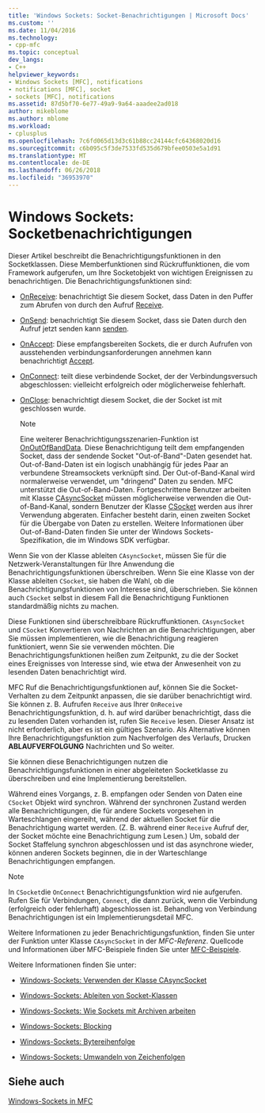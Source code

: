 ```yaml
---
title: 'Windows Sockets: Socket-Benachrichtigungen | Microsoft Docs'
ms.custom: ''
ms.date: 11/04/2016
ms.technology:
- cpp-mfc
ms.topic: conceptual
dev_langs:
- C++
helpviewer_keywords:
- Windows Sockets [MFC], notifications
- notifications [MFC], socket
- sockets [MFC], notifications
ms.assetid: 87d5bf70-6e77-49a9-9a64-aaadee2ad018
author: mikeblome
ms.author: mblome
ms.workload:
- cplusplus
ms.openlocfilehash: 7c6fd065d13d3c61b88cc24144cfc64368020d16
ms.sourcegitcommit: c6b095c5f3de7533fd535d679bfee0503e5a1d91
ms.translationtype: MT
ms.contentlocale: de-DE
ms.lasthandoff: 06/26/2018
ms.locfileid: "36953970"
---
```

# <a name="windows-sockets-socket-notifications"></a>Windows Sockets: Socketbenachrichtigungen
Dieser Artikel beschreibt die Benachrichtigungsfunktionen in den Socketklassen. Diese Memberfunktionen sind Rückruffunktionen, die vom Framework aufgerufen, um Ihre Socketobjekt von wichtigen Ereignissen zu benachrichtigen. Die Benachrichtigungsfunktionen sind:  
  
-   [OnReceive](../mfc/reference/casyncsocket-class.md#onreceive): benachrichtigt Sie diesem Socket, dass Daten in den Puffer zum Abrufen von durch den Aufruf [Receive](../mfc/reference/casyncsocket-class.md#receive).  
  
-   [OnSend](../mfc/reference/casyncsocket-class.md#onsend): benachrichtigt Sie diesem Socket, dass sie Daten durch den Aufruf jetzt senden kann [senden](../mfc/reference/casyncsocket-class.md#send).  
  
-   [OnAccept](../mfc/reference/casyncsocket-class.md#onaccept): Diese empfangsbereiten Sockets, die er durch Aufrufen von ausstehenden verbindungsanforderungen annehmen kann benachrichtigt [Accept](../mfc/reference/casyncsocket-class.md#accept).  
  
-   [OnConnect](../mfc/reference/casyncsocket-class.md#onconnect): teilt diese verbindende Socket, der der Verbindungsversuch abgeschlossen: vielleicht erfolgreich oder möglicherweise fehlerhaft.  
  
-   [OnClose](../mfc/reference/casyncsocket-class.md#onclose): benachrichtigt diesem Socket, die der Socket ist mit geschlossen wurde.  
  
    > [!NOTE]
    >  Eine weiterer Benachrichtigungsszenarien-Funktion ist [OnOutOfBandData](../mfc/reference/casyncsocket-class.md#onoutofbanddata). Diese Benachrichtigung teilt dem empfangenden Socket, dass der sendende Socket "Out-of-Band"-Daten gesendet hat. Out-of-Band-Daten ist ein logisch unabhängig für jedes Paar an verbundene Streamsockets verknüpft sind. Der Out-of-Band-Kanal wird normalerweise verwendet, um "dringend" Daten zu senden. MFC unterstützt die Out-of-Band-Daten. Fortgeschrittene Benutzer arbeiten mit Klasse [CAsyncSocket](../mfc/reference/casyncsocket-class.md) müssen möglicherweise verwenden die Out-of-Band-Kanal, sondern Benutzer der Klasse [CSocket](../mfc/reference/csocket-class.md) werden aus ihrer Verwendung abgeraten. Einfacher besteht darin, einen zweiten Socket für die Übergabe von Daten zu erstellen. Weitere Informationen über Out-of-Band-Daten finden Sie unter der Windows Sockets-Spezifikation, die im Windows SDK verfügbar.  
  
 Wenn Sie von der Klasse ableiten `CAsyncSocket`, müssen Sie für die Netzwerk-Veranstaltungen für Ihre Anwendung die Benachrichtigungsfunktionen überschreiben. Wenn Sie eine Klasse von der Klasse ableiten `CSocket`, sie haben die Wahl, ob die Benachrichtigungsfunktionen von Interesse sind, überschrieben. Sie können auch `CSocket` selbst in diesem Fall die Benachrichtigung Funktionen standardmäßig nichts zu machen.  
  
 Diese Funktionen sind überschreibbare Rückruffunktionen. `CAsyncSocket` und `CSocket` Konvertieren von Nachrichten an die Benachrichtigungen, aber Sie müssen implementieren, wie die Benachrichtigung reagieren funktioniert, wenn Sie sie verwenden möchten. Die Benachrichtigungsfunktionen heißen zum Zeitpunkt, zu die der Socket eines Ereignisses von Interesse sind, wie etwa der Anwesenheit von zu lesenden Daten benachrichtigt wird.  
  
 MFC Ruf die Benachrichtigungsfunktionen auf, können Sie die Socket-Verhalten zu dem Zeitpunkt anpassen, die sie darüber benachrichtigt wird. Sie können z. B. Aufrufen `Receive` aus Ihrer `OnReceive` Benachrichtigungsfunktion, d. h. auf wird darüber benachrichtigt, dass die zu lesenden Daten vorhanden ist, rufen Sie `Receive` lesen. Dieser Ansatz ist nicht erforderlich, aber es ist ein gültiges Szenario. Als Alternative können Ihre Benachrichtigungsfunktion zum Nachverfolgen des Verlaufs, Drucken **ABLAUFVERFOLGUNG** Nachrichten und So weiter.  
  
 Sie können diese Benachrichtigungen nutzen die Benachrichtigungsfunktionen in einer abgeleiteten Socketklasse zu überschreiben und eine Implementierung bereitstellen.  
  
 Während eines Vorgangs, z. B. empfangen oder Senden von Daten eine `CSocket` Objekt wird synchron. Während der synchronen Zustand werden alle Benachrichtigungen, die für andere Sockets vorgesehen in Warteschlangen eingereiht, während der aktuellen Socket für die Benachrichtigung wartet werden. (Z. B. während einer `Receive` Aufruf der, der Socket möchte eine Benachrichtigung zum Lesen.) Um, sobald der Socket Staffelung synchron abgeschlossen und ist das asynchrone wieder, können anderen Sockets beginnen, die in der Warteschlange Benachrichtigungen empfangen.  
  
> [!NOTE]
>  In `CSocket`die `OnConnect` Benachrichtigungsfunktion wird nie aufgerufen. Rufen Sie für Verbindungen, `Connect`, die dann zurück, wenn die Verbindung (erfolgreich oder fehlerhaft) abgeschlossen ist. Behandlung von Verbindung Benachrichtigungen ist ein Implementierungsdetail MFC.  
  
 Weitere Informationen zu jeder Benachrichtigungsfunktion, finden Sie unter der Funktion unter Klasse `CAsyncSocket` in der *MFC-Referenz*. Quellcode und Informationen über MFC-Beispiele finden Sie unter [MFC-Beispiele](../visual-cpp-samples.md).  
  
 Weitere Informationen finden Sie unter:  
  
-   [Windows-Sockets: Verwenden der Klasse CAsyncSocket](../mfc/windows-sockets-using-class-casyncsocket.md)  
  
-   [Windows-Sockets: Ableiten von Socket-Klassen](../mfc/windows-sockets-deriving-from-socket-classes.md)  
  
-   [Windows-Sockets: Wie Sockets mit Archiven arbeiten](../mfc/windows-sockets-how-sockets-with-archives-work.md)  
  
-   [Windows-Sockets: Blocking](../mfc/windows-sockets-blocking.md)  
  
-   [Windows-Sockets: Bytereihenfolge](../mfc/windows-sockets-byte-ordering.md)  
  
-   [Windows-Sockets: Umwandeln von Zeichenfolgen](../mfc/windows-sockets-converting-strings.md)  
  
## <a name="see-also"></a>Siehe auch  
 [Windows-Sockets in MFC](../mfc/windows-sockets-in-mfc.md)

